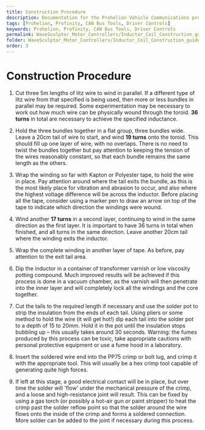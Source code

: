 ```yaml
---
title: Construction Procedure
description: Documentation for the Prohelion Vehicle Communications protocol
tags: [Prohelion, Profinity, CAN Bus Tools, Driver Controls]
keywords: Prohelion, Profinity, CAN Bus Tools, Driver Controls
permalink: WaveSculptor_Motor_Controllers/Inductor_Coil_Construction_guide/Construction_procedure.html
folder: WaveSculptor_Motor_Controllers/Inductor_Coil_Construction_guide
order: 3
---
```


# Construction Procedure

1.	Cut three 5m lengths of litz wire to wind in parallel.  If a different type of litz wire from that specified is being used, then more or less bundles in parallel may be required.  Some experimentation may be necessary to work out how much wire can be physically wound through the toroid.  <strong>36 turns</strong> in total are necessary to achieve the specified inductance.

2.	Hold the three bundles together in a flat group, three bundles wide. Leave a 20cm tail of wire to start, and wind <strong>19 turns</strong> onto the toroid.  This should fill up one layer of wire, with no overlaps.  There is no need to twist the bundles together but pay attention to keeping the tension of the wires reasonably constant, so that each bundle remains the same length as the others.  

3.	Wrap the winding so far with Kapton or Polyester tape, to hold the wire in place.  Pay attention around where the tail exits the bundle, as this is the most likely place for vibration and abrasion to occur, and also where the highest voltage difference will be across the inductor.  Before placing all the tape, consider using a marker pen to draw an arrow on top of the tape to indicate which direction the windings were wound.

4.	Wind another <strong>17 turns</strong> in a second layer, continuing to wind in the same direction as the first layer.  It is important to have 36 turns in total when finished, and all turns in the same direction.  Leave another 20cm tail where the winding exits the inductor.

5.	Wrap the complete winding in another layer of tape.  As before, pay attention to the exit tail area.

6.	Dip the inductor in a container of transformer varnish or low viscosity potting compound.  Much improved results will be achieved if this process is done in a vacuum chamber, as the varnish will then penetrate into the inner layer and will completely lock all the windings and the core together.  

7.	Cut the tails to the required length if necessary and use the solder pot to strip the insulation from the ends of each tail.  Using pliers or some method to hold the wire (it will get hot!) dip each tail into the solder pot to a depth of 15 to 20mm.  Hold it in the pot until the insulation stops bubbling up – this usually takes around 30 seconds. Warning: the fumes produced by this process can be toxic, take appropriate cautions with personal protective equipment or use a fume hood in a laboratory.

8.	Insert the soldered wire end into the PP75 crimp or bolt lug, and crimp it with the appropriate tool. This will usually be a hex crimp tool capable of generating quite high forces.

9.	If left at this stage, a good electrical contact will be in place, but over time the solder will 'flow' under the mechanical pressure of the crimp, and a loose and high-resistance joint will result.  This can be fixed by using a gas torch (or possibly a hot-air gun or paint stripper) to heat the crimp past the solder reflow point so that the solder around the wire flows onto the inside of the crimp and forms a soldered connection.  More solder can be added to the joint if necessary during this process.

